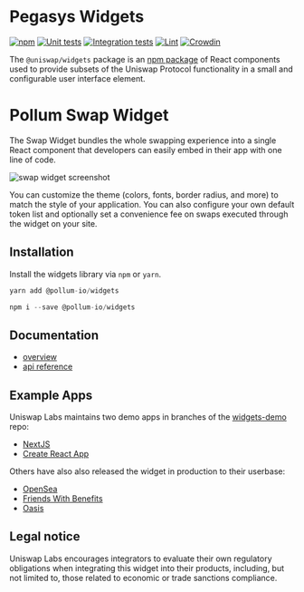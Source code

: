 # Pegasys Widgets

[![npm](https://img.shields.io/npm/v/@uniswap/widgets)](https://www.npmjs.com/package/@uniswap/widgets)
[![Unit tests](https://github.com/Uniswap/interface/actions/workflows/test.yaml/badge.svg)](https://github.com/Uniswap/interface/actions/workflows/test.yaml)
[![Integration tests](https://github.com/Uniswap/interface/actions/workflows/e2e.yaml/badge.svg)](https://github.com/Uniswap/interface/actions/workflows/e2e.yaml)
[![Lint](https://github.com/Uniswap/interface/actions/workflows/lint.yml/badge.svg)](https://github.com/Uniswap/interface/actions/workflows/lint.yml)
[![Crowdin](https://badges.crowdin.net/uniswap-interface/localized.svg)](https://crowdin.com/project/uniswap-interface)

The `@uniswap/widgets` package is an [npm package](https://www.npmjs.com/package/@uniswap/widgets) of React components used to provide subsets of the Uniswap Protocol functionality in a small and configurable user interface element.

# Pollum Swap Widget

The Swap Widget bundles the whole swapping experience into a single React component that developers can easily embed in their app with one line of code. 

![swap widget screenshot](https://raw.githubusercontent.com/pegasys-fi/interface/main/src/assets/images/widget-screenshot.png)

You can customize the theme (colors, fonts, border radius, and more) to match the style of your application. You can also configure your own default token list and optionally set a convenience fee on swaps executed through the widget on your site.

## Installation

Install the widgets library via `npm` or `yarn`.

```js
yarn add @pollum-io/widgets
```
```js
npm i --save @pollum-io/widgets
```

## Documentation

- [overview](https://docs.uniswap.org/sdk/widgets/swap-widget)
- [api reference](https://docs.uniswap.org/sdk/widgets/swap-widget/api)

## Example Apps

Uniswap Labs maintains two demo apps in branches of the [widgets-demo](https://github.com/Uniswap/widgets-demo) repo:

- [NextJS](https://github.com/Uniswap/widgets-demo/tree/nextjs)
- [Create React App](https://github.com/Uniswap/widgets-demo/tree/cra)

Others have also also released the widget in production to their userbase:

- [OpenSea](https://opensea.io/)
- [Friends With Benefits](https://www.fwb.help/)
- [Oasis](https://oasis.app/)

## Legal notice

Uniswap Labs encourages integrators to evaluate their own regulatory obligations when integrating this widget into their products, including, but not limited to, those related to economic or trade sanctions compliance.
